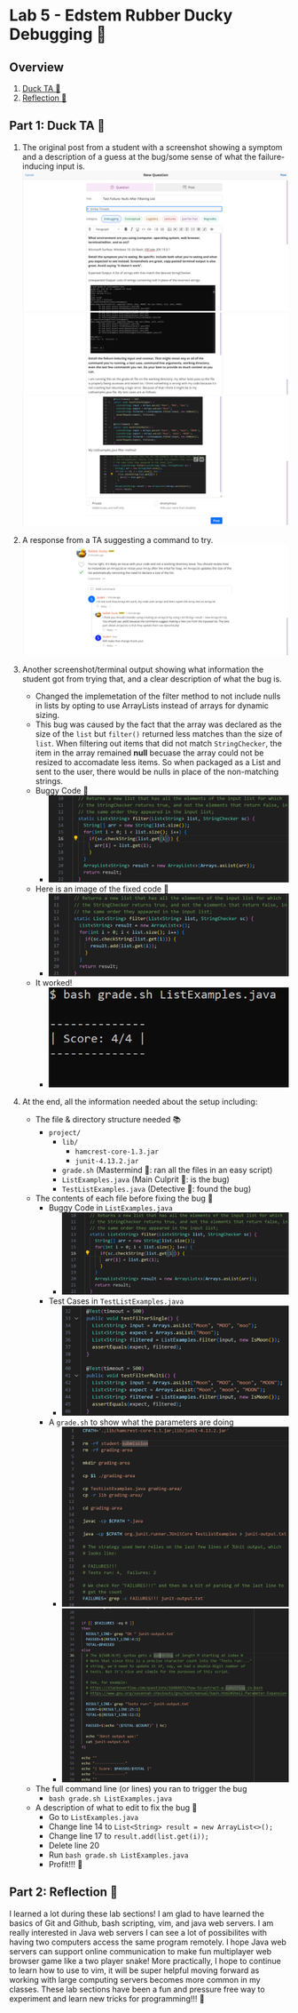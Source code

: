 # Lab 5 - Edstem Rubber Ducky Debugging 🦆

## Overview
1. [Duck TA 🦆](https://thinkr3.github.io/cse15l-lab-reports/lab5/lab5.html#part-1-duck-ta-)
2. [Reflection 🔎](https://thinkr3.github.io/cse15l-lab-reports/lab5/lab5.html#part-2-reflection)

## Part 1: Duck TA 🦆 
1. The original post from a student with a screenshot showing a symptom and a description of a guess at the bug/some sense of what the failure-inducing input is. 
![Image](img/P1.png)
![Image](img/P2.png)
![Image](img/P3.png)

2. A response from a TA suggesting a command to try.
![Image](img/A1.png)

3. Another screenshot/terminal output showing what information the student got from trying that, and a clear description of what the bug is.
    - Changed the implemetation of the filter method to not include nulls in lists by opting to use ArrayLists instead of arrays for dynamic sizing.
    - This bug was caused by the fact that the array was declared as the size of the `list` but `filter()` returned less matches than the size of `list`. When filtering out items that did not match `StringChecker`, the item in the array remained **null** becuase the array could not be resized to accomadate less items. So when packaged as a List and sent to the user, there would be nulls in place of the non-matching strings.
    - Buggy Code 🐛
        - ![Image](img/before.png)
    - Here is an image of the fixed code 🔧
        - ![Image](img/after.png)
    - It worked!
        - ![Image](img/fix.png)

4. At the end, all the information needed about the setup including:
    - The file & directory structure needed 📚
        - `project/`
            - `lib/`
                - `hamcrest-core-1.3.jar`
                - `junit-4.13.2.jar` 
            - `grade.sh` (Mastermind 🧠: ran all the files in an easy script)
            - `ListExamples.java` (Main Culprit 🐜: is the bug)
            - `TestListExamples.java` (Detective 🔎: found the bug)
    - The contents of each file before fixing the bug 📰
        - Buggy Code in `ListExamples.java`
            - ![Image](img/before.png)
        - Test Cases in `TestListExamples.java`
            - ![Image](img/tests.png)
        - A `grade.sh` to show what the parameters are doing
            - ![Image](img/grade1.png)
            - ![Image](img/grade2.png)
    - The full command line (or lines) you ran to trigger the bug
        - `bash grade.sh ListExamples.java`
    - A description of what to edit to fix the bug 📜
        - Go to `ListExamples.java`
        - Change line 14 to `List<String> result = new ArrayList<>();`
        - Change line 17 to `result.add(list.get(i));`
        - Delete line 20
        - Run `bash grade.sh ListExamples.java`
        - Profit!!! 💸

## Part 2: Reflection 🔎
I learned a lot during these lab sections! I am glad to have learned the basics of Git and Github, bash scripting, vim, and java web servers. I am really interested in Java web servers I can see a lot of possibilites with having two computers access the same program remotely. I hope Java web servers can support online communication to make fun multiplayer web browser game like a two player snake! More practically, I hope to continue to learn how to use to vim, it will be super helpful moving forward as working with large computing servers becomes more common in my classes. These lab sections have been a fun and pressure free way to experiment and learn new tricks for programming!!! 🎉 
